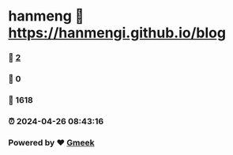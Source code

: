 # hanmeng :link: https://hanmengi.github.io/blog 
### :page_facing_up: [2](https://hanmengi.github.io/blog/tag.html) 
### :speech_balloon: 0 
### :hibiscus: 1618 
### :alarm_clock: 2024-04-26 08:43:16 
### Powered by :heart: [Gmeek](https://github.com/Meekdai/Gmeek)
